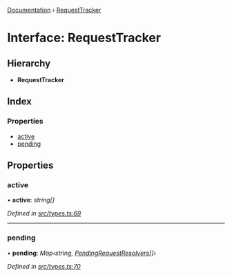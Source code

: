[Documentation](../README.md) › [RequestTracker](requesttracker.md)

# Interface: RequestTracker

## Hierarchy

* **RequestTracker**

## Index

### Properties

* [active](requesttracker.md#active)
* [pending](requesttracker.md#pending)

## Properties

###  active

• **active**: *string[]*

*Defined in [src/types.ts:69](https://github.com/badbatch/getta/blob/e75d9c9/src/types.ts#L69)*

___

###  pending

• **pending**: *Map‹string, [PendingRequestResolvers](pendingrequestresolvers.md)[]›*

*Defined in [src/types.ts:70](https://github.com/badbatch/getta/blob/e75d9c9/src/types.ts#L70)*
